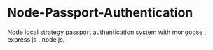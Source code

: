 # Node-Passport-Authentication
Node  local strategy passport authentication system with mongoose , express js , node js. 
